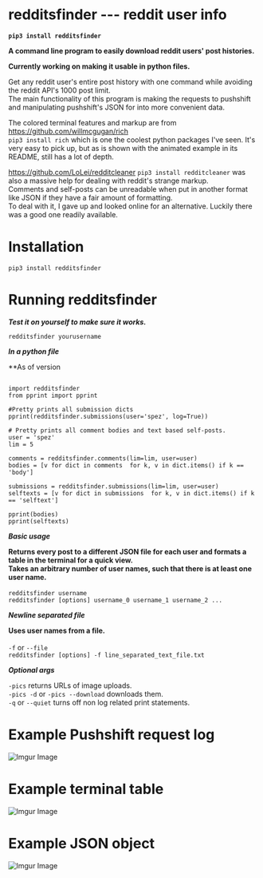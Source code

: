 # redditsfinder --- reddit user info
**`pip3 install redditsfinder`**

**A command line program to easily download reddit users' post histories.**

**Currently working on making it usable in python files.**

Get any reddit user's entire post history with one command while avoiding the reddit API's 1000 post limit. \
The main functionality of this program is making the requests to pushshift and manipulating pushshift's JSON for into more convenient data.

The colored terminal features and markup are from https://github.com/willmcgugan/rich \
`pip3 install rich` which is one the coolest python packages I've seen. It's very easy to pick up, but as is shown with the animated example in its README, still has a lot of depth.  

https://github.com/LoLei/redditcleaner `pip3 install redditcleaner` was also a massive help for dealing with reddit's strange markup. \
Comments and self-posts can be unreadable when put in another format like JSON if they have a fair amount of formatting. \
To deal with it, I gave up and looked online for an alternative. Luckily there was a good one readily available.

# Installation
`pip3 install redditsfinder`

# Running redditsfinder

***Test it on yourself to make sure it works.***

`redditsfinder yourusername`

***In a python file***

**As of version

```python3

import redditsfinder
from pprint import pprint

#Pretty prints all submission dicts
pprint(redditsfinder.submissions(user='spez', log=True))

# Pretty prints all comment bodies and text based self-posts.
user = 'spez'
lim = 5

comments = redditsfinder.comments(lim=lim, user=user)
bodies = [v for dict in comments  for k, v in dict.items() if k == 'body']

submissions = redditsfinder.submissions(lim=lim, user=user)
selftexts = [v for dict in submissions  for k, v in dict.items() if k == 'selftext']

pprint(bodies)
pprint(selftexts)

```

***Basic usage***

**Returns every post to a different JSON file for each user and formats a table in the terminal for a quick view.\
Takes an arbitrary number of user names, such that there is at least one user name.**\
\
`redditsfinder username`\
`redditsfinder [options] username_0 username_1 username_2 ...`

***Newline separated file***

**Uses user names from a file.**\
\
`-f` or `--file`\
`redditsfinder [options] -f line_separated_text_file.txt`




***Optional args***

`-pics` returns URLs of image uploads.\
`-pics -d` or `-pics --download` downloads them.\
`-q` or `--quiet` turns off non log related print statements.

# Example Pushshift request log
![Imgur Image](https://imgur.com/VJDzFAh.png)

# Example terminal table
![Imgur Image](https://imgur.com/ZncrWFX.png)

# Example JSON object
![Imgur Image](https://imgur.com/SfoDXHQ.png)
